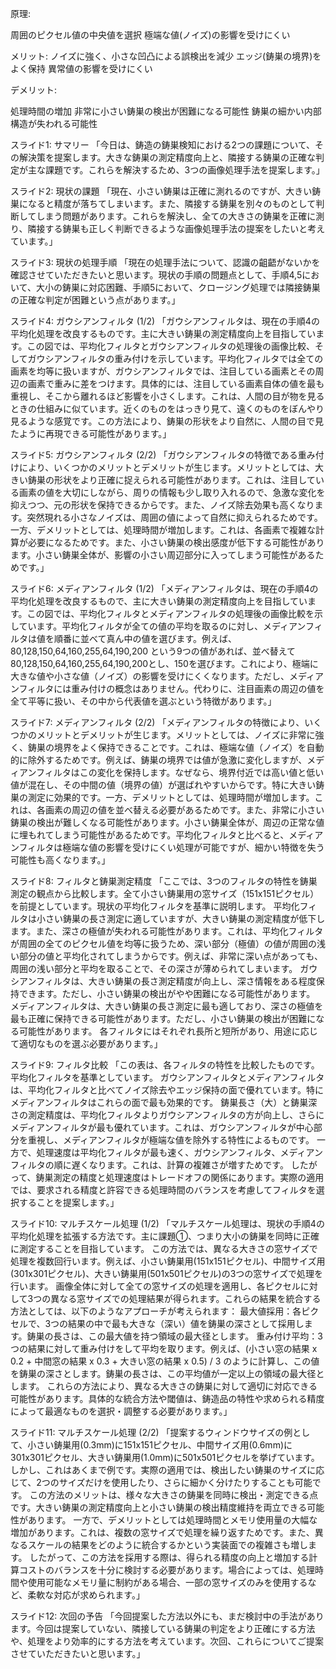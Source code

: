 原理:

周囲のピクセル値の中央値を選択
極端な値(ノイズ)の影響を受けにくい


メリット:
ノイズに強く、小さな凹凸による誤検出を減少
エッジ(鋳巣の境界)をよく保持
異常値の影響を受けにくい


デメリット:

処理時間の増加
非常に小さい鋳巣の検出が困難になる可能性
鋳巣の細かい内部構造が失われる可能性


スライド1: サマリー
「今日は、鋳造の鋳巣検知における2つの課題について、その解決策を提案します。大きな鋳巣の測定精度向上と、隣接する鋳巣の正確な判定が主な課題です。これらを解決するため、3つの画像処理手法を提案します。」

スライド2: 現状の課題
「現在、小さい鋳巣は正確に測れるのですが、大きい鋳巣になると精度が落ちてしまいます。また、隣接する鋳巣を別々のものとして判断してしまう問題があります。これらを解決し、全ての大きさの鋳巣を正確に測り、隣接する鋳巣も正しく判断できるような画像処理手法の提案をしたいと考えています。」

スライド3: 現状の処理手順
「現在の処理手法について、認識の齟齬がないかを確認させていただきたいと思います。現状の手順の問題点として、手順4,5において、大小の鋳巣に対応困難、手順5において、クロージング処理では隣接鋳巣の正確な判定が困難という点があります。」

スライド4: ガウシアンフィルタ (1/2)
「ガウシアンフィルタは、現在の手順4の平均化処理を改良するものです。主に大きい鋳巣の測定精度向上を目指しています。この図では、平均化フィルタとガウシアンフィルタの処理後の画像比較、そしてガウシアンフィルタの重み付けを示しています。平均化フィルタでは全ての画素を均等に扱いますが、ガウシアンフィルタでは、注目している画素とその周辺の画素で重みに差をつけます。具体的には、注目している画素自体の値を最も重視し、そこから離れるほど影響を小さくします。これは、人間の目が物を見るときの仕組みに似ています。近くのものをはっきり見て、遠くのものをぼんやり見るような感覚です。この方法により、鋳巣の形状をより自然に、人間の目で見たように再現できる可能性があります。」

スライド5: ガウシアンフィルタ (2/2)
「ガウシアンフィルタの特徴である重み付けにより、いくつかのメリットとデメリットが生じます。メリットとしては、大きい鋳巣の形状をより正確に捉えられる可能性があります。これは、注目している画素の値を大切にしながら、周りの情報も少し取り入れるので、急激な変化を抑えつつ、元の形状を保持できるからです。また、ノイズ除去効果も高くなります。突然現れる小さなノイズは、周囲の値によって自然に抑えられるためです。一方、デメリットとしては、処理時間が増加します。これは、各画素で複雑な計算が必要になるためです。また、小さい鋳巣の検出感度が低下する可能性があります。小さい鋳巣全体が、影響の小さい周辺部分に入ってしまう可能性があるためです。」

スライド6: メディアンフィルタ (1/2)
「メディアンフィルタは、現在の手順4の平均化処理を改良するもので、主に大きい鋳巣の測定精度向上を目指しています。この図では、平均化フィルタとメディアンフィルタの処理後の画像比較を示しています。平均化フィルタが全ての値の平均を取るのに対し、メディアンフィルタは値を順番に並べて真ん中の値を選びます。例えば、80,128,150,64,160,255,64,190,200 という9つの値があれば、並べ替えて 80,128,150,64,160,255,64,190,200とし、150を選びます。これにより、極端に大きな値や小さな値（ノイズ）の影響を受けにくくなります。ただし、メディアンフィルタには重み付けの概念はありません。代わりに、注目画素の周辺の値を全て平等に扱い、その中から代表値を選ぶという特徴があります。」

スライド7: メディアンフィルタ (2/2)
「メディアンフィルタの特徴により、いくつかのメリットとデメリットが生じます。メリットとしては、ノイズに非常に強く、鋳巣の境界をよく保持できることです。これは、極端な値（ノイズ）を自動的に除外するためです。例えば、鋳巣の境界では値が急激に変化しますが、メディアンフィルタはこの変化を保持します。なぜなら、境界付近では高い値と低い値が混在し、その中間の値（境界の値）が選ばれやすいからです。特に大きい鋳巣の測定に効果的です。一方、デメリットとしては、処理時間が増加します。これは、各画素の周辺の値を並べ替える必要があるためです。また、非常に小さい鋳巣の検出が難しくなる可能性があります。小さい鋳巣全体が、周辺の正常な値に埋もれてしまう可能性があるためです。平均化フィルタと比べると、メディアンフィルタは極端な値の影響を受けにくい処理が可能ですが、細かい特徴を失う可能性も高くなります。」

スライド8: フィルタと鋳巣測定精度
「ここでは、3つのフィルタの特性を鋳巣測定の観点から比較します。全て小さい鋳巣用の窓サイズ（151x151ピクセル）を前提としています。現状の平均化フィルタを基準に説明します。
平均化フィルタは小さい鋳巣の長さ測定に適していますが、大きい鋳巣の測定精度が低下します。また、深さの極値が失われる可能性があります。これは、平均化フィルタが周囲の全てのピクセル値を均等に扱うため、深い部分（極値）の値が周囲の浅い部分の値と平均化されてしまうからです。例えば、非常に深い点があっても、周囲の浅い部分と平均を取ることで、その深さが薄められてしまいます。
ガウシアンフィルタは、大きい鋳巣の長さ測定精度が向上し、深さ情報をある程度保持できます。ただし、小さい鋳巣の検出がやや困難になる可能性があります。
メディアンフィルタは、大きい鋳巣の長さ測定に最も適しており、深さの極値を最も正確に保持できる可能性があります。ただし、小さい鋳巣の検出が困難になる可能性があります。
各フィルタにはそれぞれ長所と短所があり、用途に応じて適切なものを選ぶ必要があります。」

スライド9: フィルタ比較
「この表は、各フィルタの特性を比較したものです。平均化フィルタを基準としています。
ガウシアンフィルタとメディアンフィルタは、平均化フィルタと比べてノイズ除去やエッジ保持の面で優れています。特にメディアンフィルタはこれらの面で最も効果的です。
鋳巣長さ（大）と鋳巣深さの測定精度は、平均化フィルタよりガウシアンフィルタの方が向上し、さらにメディアンフィルタが最も優れています。これは、ガウシアンフィルタが中心部分を重視し、メディアンフィルタが極端な値を除外する特性によるものです。
一方で、処理速度は平均化フィルタが最も速く、ガウシアンフィルタ、メディアンフィルタの順に遅くなります。これは、計算の複雑さが増すためです。
したがって、鋳巣測定の精度と処理速度はトレードオフの関係にあります。実際の適用では、要求される精度と許容できる処理時間のバランスを考慮してフィルタを選択することを提案します。」

スライド10: マルチスケール処理 (1/2)
「マルチスケール処理は、現状の手順4の平均化処理を拡張する方法です。主に課題①、つまり大小の鋳巣を同時に正確に測定することを目指しています。
この方法では、異なる大きさの窓サイズで処理を複数回行います。例えば、小さい鋳巣用(151x151ピクセル)、中間サイズ用(301x301ピクセル)、大きい鋳巣用(501x501ピクセル)の3つの窓サイズで処理を行います。
画像全体に対して全ての窓サイズの処理を適用し、各ピクセルに対して3つの異なる窓サイズでの処理結果が得られます。これらの結果を統合する方法としては、以下のようなアプローチが考えられます：
最大値採用：各ピクセルで、3つの結果の中で最も大きな（深い）値を鋳巣の深さとして採用します。鋳巣の長さは、この最大値を持つ領域の最大径とします。
重み付け平均：3つの結果に対して重み付けをして平均を取ります。例えば、(小さい窓の結果 x 0.2 + 中間窓の結果 x 0.3 + 大きい窓の結果 x 0.5) / 3 のように計算し、この値を鋳巣の深さとします。鋳巣の長さは、この平均値が一定以上の領域の最大径とします。
これらの方法により、異なる大きさの鋳巣に対して適切に対応できる可能性があります。具体的な統合方法や閾値は、鋳造品の特性や求められる精度によって最適なものを選択・調整する必要があります。」

スライド11: マルチスケール処理 (2/2)
「提案するウィンドウサイズの例として、小さい鋳巣用(0.3mm)に151x151ピクセル、中間サイズ用(0.6mm)に301x301ピクセル、大きい鋳巣用(1.0mm)に501x501ピクセルを挙げています。しかし、これはあくまで例です。実際の適用では、検出したい鋳巣のサイズに応じて、2つのサイズだけを使用したり、さらに細かく分けたりすることも可能です。
この方法のメリットは、様々な大きさの鋳巣を同時に検出・測定できる点です。大きい鋳巣の測定精度向上と小さい鋳巣の検出精度維持を両立できる可能性があります。
一方で、デメリットとしては処理時間とメモリ使用量の大幅な増加があります。これは、複数の窓サイズで処理を繰り返すためです。また、異なるスケールの結果をどのように統合するかという実装面での複雑さも増します。
したがって、この方法を採用する際は、得られる精度の向上と増加する計算コストのバランスを十分に検討する必要があります。場合によっては、処理時間や使用可能なメモリ量に制約がある場合、一部の窓サイズのみを使用するなど、柔軟な対応が求められます。」

スライド12: 次回の予告
「今回提案した方法以外にも、まだ検討中の手法があります。今回は提案していない、隣接している鋳巣の判定をより正確にする方法や、処理をより効率的にする方法を考えています。次回、これらについてご提案させていただきたいと思います。」
